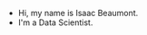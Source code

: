 -  Hi, my name is Isaac Beaumont.
-  I'm a Data Scientist.

<!---
ikebeau/ikebeau is a ✨ special ✨ repository because its `README.md` (this file) appears on your GitHub profile.
You can click the Preview link to take a look at your changes.
--->
